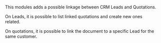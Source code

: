This modules adds a possible linkage between CRM Leads and Quotations.

On Leads, it is possible to list linked quotations and create new ones related.

On quotations, it is possible to link the document to a specific Lead for the same customer.
